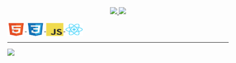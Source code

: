 
<div align="center">
  <a href="https://github.com/Mateusfpfeitosa">
  <img height="180em" src="https://github-readme-stats.vercel.app/api?username=Mateusfpfeitosa&show_icons=true&theme=dracula&include_all_commits=true&count_private=true"/>
  <img height="180em" src="https://github-readme-stats.vercel.app/api/top-langs/?username=Mateusfpfeitosa&layout=compact&langs_count=7&theme=dracula"/>
</div>

<div style="display: inline_block"><br>
    <img align="center" alt="Mateus-HTML" height="30" width="40" src="https://raw.githubusercontent.com/devicons/devicon/master/icons/html5/html5-original.svg">
    <img align="center" alt="Mateus-CSS" height="30" width="40" src="https://raw.githubusercontent.com/devicons/devicon/master/icons/css3/css3-original.svg">
  <img align="center" alt="Mateus-CSS" height="30" width="40" src="https://raw.githubusercontent.com/devicons/devicon/master/icons/javascript/javascript-original.svg">
  <img align="center" alt="Mateus-CSS" height="30" width="40" src="https://raw.githubusercontent.com/devicons/devicon/master/icons/react/react-original.svg">
</div>
<hr>
<div>
    <a href="https://www.linkedin.com/in/mateus-felipe-751081228/" target="_blank"><img src="https://img.shields.io/badge/-LinkedIn-%230077B5?style=for-the-badge&logo=linkedin&logoColor=white" target="_blank"></a> 
</div>
